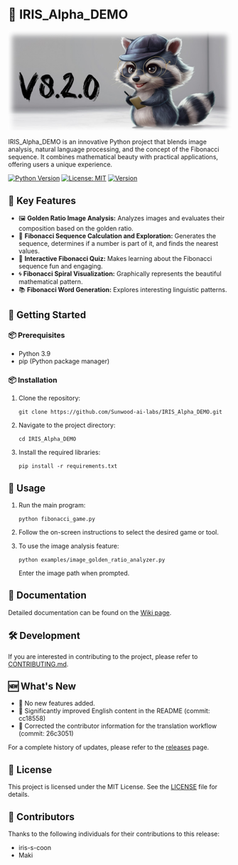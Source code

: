 # 🚀 IRIS_Alpha_DEMO

![Project Logo](https://raw.githubusercontent.com/Sunwood-ai-labs/IRIS_Alpha_DEMO/main/docs/release_notes/header_image/release_header_latest.png)

IRIS_Alpha_DEMO is an innovative Python project that blends image analysis, natural language processing, and the concept of the Fibonacci sequence. It combines mathematical beauty with practical applications, offering users a unique experience.

[![Python Version](https://img.shields.io/badge/python-3.9-blue.svg)](https://www.python.org/downloads/release/python-390/)
[![License: MIT](https://img.shields.io/badge/License-MIT-yellow.svg)](https://opensource.org/licenses/MIT)
[![Version](https://img.shields.io/badge/version-8.2.0-green.svg)](https://github.com/Sunwood-ai-labs/IRIS_Alpha_DEMO/releases)


## 🌟 Key Features

- 🖼️ **Golden Ratio Image Analysis:** Analyzes images and evaluates their composition based on the golden ratio.
- 🔢 **Fibonacci Sequence Calculation and Exploration:** Generates the sequence, determines if a number is part of it, and finds the nearest values.
- 🧠 **Interactive Fibonacci Quiz:** Makes learning about the Fibonacci sequence fun and engaging.
- 🌀 **Fibonacci Spiral Visualization:**  Graphically represents the beautiful mathematical pattern.
- 📚 **Fibonacci Word Generation:** Explores interesting linguistic patterns.


## 🚀 Getting Started

### 📦 Prerequisites

- Python 3.9
- pip (Python package manager)

### 📦 Installation

1. Clone the repository:
   ```
   git clone https://github.com/Sunwood-ai-labs/IRIS_Alpha_DEMO.git
   ```

2. Navigate to the project directory:
   ```
   cd IRIS_Alpha_DEMO
   ```

3. Install the required libraries:
   ```
   pip install -r requirements.txt
   ```


## 🔧 Usage

1. Run the main program:
   ```
   python fibonacci_game.py
   ```

2. Follow the on-screen instructions to select the desired game or tool.

3. To use the image analysis feature:
   ```
   python examples/image_golden_ratio_analyzer.py 
   ```
   Enter the image path when prompted.


## 📘 Documentation

Detailed documentation can be found on the [Wiki page](https://github.com/Sunwood-ai-labs/IRIS_Alpha_DEMO/wiki).


## 🛠️ Development

If you are interested in contributing to the project, please refer to [CONTRIBUTING.md](CONTRIBUTING.md).


## 🆕 What's New

- 🎉 No new features added.
- 🚀 Significantly improved English content in the README (commit: cc18558)
- 🚀 Corrected the contributor information for the translation workflow (commit: 26c3051)

For a complete history of updates, please refer to the [releases](https://github.com/Sunwood-ai-labs/IRIS_Alpha_DEMO/releases) page.


## 📄 License

This project is licensed under the MIT License. See the [LICENSE](LICENSE) file for details.


## 🤝 Contributors

Thanks to the following individuals for their contributions to this release:

- iris-s-coon 
- Maki 